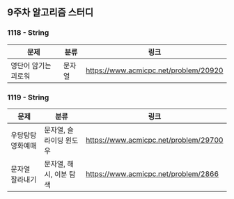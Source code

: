## 9주차 알고리즘 스터디  


### 1118 - String

|문제|분류|링크|
|---|---|---|
|영단어 암기는 괴로워|문자열|https://www.acmicpc.net/problem/20920|

### 1119 - String

|문제|분류|링크|
|---|---|---|
|우당탕탕 영화예매|문자열, 슬라이딩 윈도우|https://www.acmicpc.net/problem/29700|
|문자열 잘라내기|문자열, 해시, 이분 탐색|https://www.acmicpc.net/problem/2866|